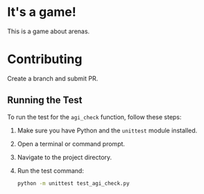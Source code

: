# It's a game!
This is a game about arenas.

# Contributing
Create a branch and submit PR.

## Running the Test

To run the test for the `agi_check` function, follow these steps:

1. Make sure you have Python and the `unittest` module installed.

2. Open a terminal or command prompt.

3. Navigate to the project directory.

4. Run the test command:
   ```bash
   python -m unittest test_agi_check.py

